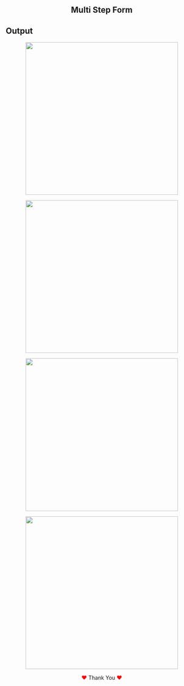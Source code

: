 <h2 align="center"> Multi Step Form</h2>

## Output

<p align="center">
<img width="400px" src="https://user-images.githubusercontent.com/80118217/200855539-8a379e28-2450-4859-8f31-6f941d4cd1a1.JPG">
</p>


<p align="center">
<img width="400px" src="https://user-images.githubusercontent.com/80118217/200856259-b98eab8d-e5af-43a7-81e8-f4bede1e4266.JPG">
</p>


<p align="center">
<img width="400px" src="https://user-images.githubusercontent.com/80118217/201125459-72880dca-0576-4316-9429-05cd3638bf87.JPG">
</p>



<p align="center">
<img width="400px" src="https://user-images.githubusercontent.com/80118217/201125495-f70321b9-71a0-48b0-85e4-8ce94e8f61ac.JPG">
</p>



<p align="center"><span style="color: red;">&hearts;</span> Thank You <span style="color: red;">&hearts;</span></p>
